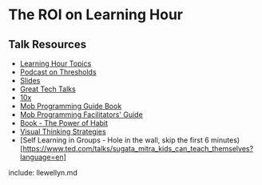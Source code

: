 # The ROI on Learning Hour

## Talk Resources

* [Learning Hour Topics](https://github.com/isidore/FalcoTechnicalCoachingFramework/blob/master/LearningHourTopics.md)
* [Podcast on Thresholds]( http://revisionisthistory.com/episodes/03-the-big-man-cant-shoot)
* [Slides](https://www.slideshare.net/llewellynfalco/roi-on-learning-hour)
* [Great Tech Talks](http://llewellynfalco.blogspot.com/p/great-technical-talks.html)
* [10x](https://www.youtube.com/watch?v=1Bv1-6EX70s)
* [Mob Programming Guide Book](http://mobprogrammingguidebook.com)
* [Mob Programming Facilitators' Guide](https://github.com/LearnWithLlew/MobProgrammingFacilitatorsGuide)
* [Book - The Power of Habit](https://www.amazon.com/dp/B007EJSMC8)
* [Visual Thinking Strategies](https://vtshome.org/)
* [Self Learning in Groups - Hole in the wall, skip the first 6 minutes)[https://www.ted.com/talks/sugata_mitra_kids_can_teach_themselves?language=en]

include: llewellyn.md
